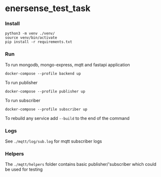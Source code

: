 # enersense_test_task


### Install
```
python3 -m venv ./venv/
source venv/bin/activate
pip install -r requirements.txt
```

### Run
To run mongodb, mongo-express, mqtt and fastapi application
```
docker-compose --profile backend up
```

To run publisher
```
docker-compose --profile publisher up
```

To run subscriber
```
docker-compose --profile subscriber up
```

To rebuild any service add `--build` to the end of the command


### Logs
See `./mqtt/log/sub.log` for mqtt subscriber logs

### Helpers
The `./mqtt/helpers` folder contains basic publisher/'subscriber which could be used for testing